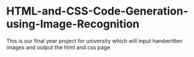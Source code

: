 # HTML-and-CSS-Code-Generation-using-Image-Recognition
This is our final year project for university which will input handwritten images and output the html and css page
